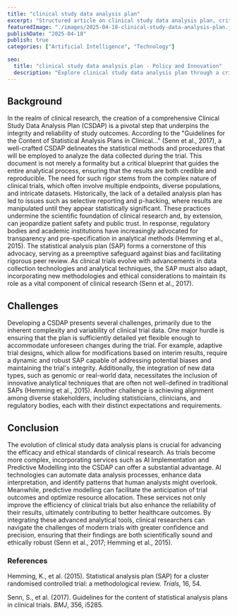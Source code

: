 ```yaml
---
title: "clinical study data analysis plan"
excerpt: "Structured article on clinical study data analysis plan, critically engaging with current trends and grounded in academic or policy reference."
featuredImage: "./images/2025-04-18-clinical-study-data-analysis-plan.jpg"
publishDate: "2025-04-18"
publish: true
categories: ["Artificial Intelligence", "Technology"]

seo:
  title: "clinical study data analysis plan - Policy and Innovation"
  description: "Explore clinical study data analysis plan through a critical lens, with action-oriented recommendations."
---
```


## Background

In the realm of clinical research, the creation of a comprehensive Clinical Study Data Analysis Plan (CSDAP) is a pivotal step that underpins the integrity and reliability of study outcomes. According to the "Guidelines for the Content of Statistical Analysis Plans in Clinical..." (Senn et al., 2017), a well-crafted CSDAP delineates the statistical methods and procedures that will be employed to analyze the data collected during the trial. This document is not merely a formality but a critical blueprint that guides the entire analytical process, ensuring that the results are both credible and reproducible. The need for such rigor stems from the complex nature of clinical trials, which often involve multiple endpoints, diverse populations, and intricate datasets. Historically, the lack of a detailed analysis plan has led to issues such as selective reporting and p-hacking, where results are manipulated until they appear statistically significant. These practices undermine the scientific foundation of clinical research and, by extension, can jeopardize patient safety and public trust. In response, regulatory bodies and academic institutions have increasingly advocated for transparency and pre-specification in analytical methods (Hemming et al., 2015). The statistical analysis plan (SAP) forms a cornerstone of this advocacy, serving as a preemptive safeguard against bias and facilitating rigorous peer review. As clinical trials evolve with advancements in data collection technologies and analytical techniques, the SAP must also adapt, incorporating new methodologies and ethical considerations to maintain its role as a vital component of clinical research (Senn et al., 2017).

## Challenges

Developing a CSDAP presents several challenges, primarily due to the inherent complexity and variability of clinical trial data. One major hurdle is ensuring that the plan is sufficiently detailed yet flexible enough to accommodate unforeseen changes during the trial. For example, adaptive trial designs, which allow for modifications based on interim results, require a dynamic and robust SAP capable of addressing potential biases and maintaining the trial's integrity. Additionally, the integration of new data types, such as genomic or real-world data, necessitates the inclusion of innovative analytical techniques that are often not well-defined in traditional SAPs (Hemming et al., 2015). Another challenge is achieving alignment among diverse stakeholders, including statisticians, clinicians, and regulatory bodies, each with their distinct expectations and requirements.

## Conclusion

The evolution of clinical study data analysis plans is crucial for advancing the efficacy and ethical standards of clinical research. As trials become more complex, incorporating services such as AI Implementation and Predictive Modelling into the CSDAP can offer a substantial advantage. AI technologies can automate data analysis processes, enhance data interpretation, and identify patterns that human analysts might overlook. Meanwhile, predictive modelling can facilitate the anticipation of trial outcomes and optimize resource allocation. These services not only improve the efficiency of clinical trials but also enhance the reliability of their results, ultimately contributing to better healthcare outcomes. By integrating these advanced analytical tools, clinical researchers can navigate the challenges of modern trials with greater confidence and precision, ensuring that their findings are both scientifically sound and ethically robust (Senn et al., 2017; Hemming et al., 2015).

### References

Hemming, K., et al. (2015). Statistical analysis plan (SAP) for a cluster randomised controlled trial: a methodological review. _Trials_, 16, 54.

Senn, S., et al. (2017). Guidelines for the content of statistical analysis plans in clinical trials. _BMJ_, 356, i5285.